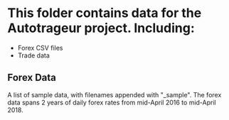 # This folder contains data for the Autotrageur project.  Including:

* Forex CSV files
* Trade data


## Forex Data

A list of sample data, with filenames appended with "_sample".  The forex data spans 2 years of daily forex rates
from mid-April 2016 to mid-April 2018.